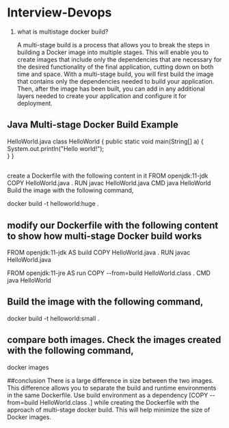 # Interview-Devops
1. what is multistage docker build?
   
   A multi-stage build is a process that allows you to break the steps in building a Docker image into multiple stages. This will enable you to create images that include only the dependencies that are necessary for the desired functionality of the final application, cutting down on both time and space. With a multi-stage build, you will first build the image that contains only the dependencies needed to build your application. Then, after the image has been built, you can add in any additional layers needed to create your application and configure it for deployment.

## Java Multi-stage Docker Build Example
HelloWorld.java
class HelloWorld {
    public static void main(String[] a) {
    System.out.println("Hello world!");   
    }
}

## 
create a Dockerfile with the following content in it
FROM openjdk:11-jdk
COPY HelloWorld.java .
RUN javac HelloWorld.java
CMD java HelloWorld
Build the image with the following command,

docker build -t helloworld:huge .
## modify our Dockerfile with the following content to show how multi-stage Docker build works

FROM openjdk:11-jdk AS build
COPY HelloWorld.java .
RUN javac HelloWorld.java
 
FROM openjdk:11-jre AS run
COPY --from=build HelloWorld.class .
CMD java HelloWorld

## Build the image with the following command,

docker build -t helloworld:small .

 ## compare both images. Check the images created with the following command, 

docker images

##conclusion
There is a large difference in size between the two images. This difference allows you to separate the build and runtime environments in the same Dockerfile. Use build environment as a dependency [COPY --from=build HelloWorld.class .] while creating the Dockerfile with the approach of multi-stage docker build. This will help minimize the size of Docker images.

